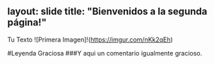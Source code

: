 layout: slide
title: "Bienvenidos a la segunda página!"
---
Tu Texto
![Primera Imagen]!(https://imgur.com/nKk2qEh)

#Leyenda Graciosa
###Y aqui un comentario igualmente gracioso.
